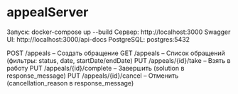 # appealServer
Запуск: docker-compose up --build
Сервер: http://localhost:3000
Swagger UI: http://localhost:3000/api-docs
PostgreSQL: postgres:5432

POST /appeals – Создать обращение
GET /appeals – Список обращений (фильтры: status, date, startDate/endDate)
PUT /appeals/{id}/take – Взять в работу
PUT /appeals/{id}/complete – Завершить (solution в response_message)
PUT /appeals/{id}/cancel – Отменить (cancellation_reason в response_message)
